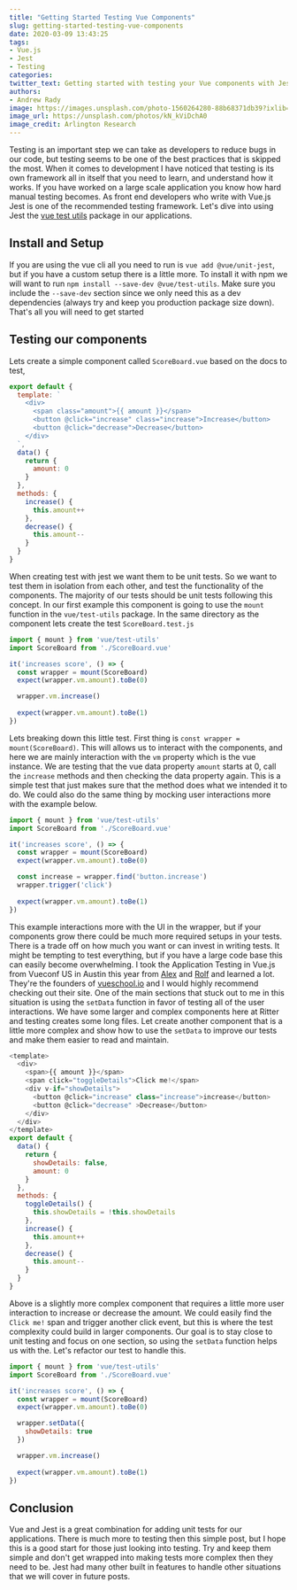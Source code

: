 ```yaml
---
title: "Getting Started Testing Vue Components"
slug: getting-started-testing-vue-components
date: 2020-03-09 13:43:25
tags: 
- Vue.js
- Jest
- Testing
categories:
twitter_text: Getting started with testing your Vue components with Jest
authors: 
- Andrew Rady
image: https://images.unsplash.com/photo-1560264280-88b68371db39?ixlib=rb-1.2.1&ixid=eyJhcHBfaWQiOjEyMDd9&auto=format&fit=crop&w=1000&q=80
image_url: https://unsplash.com/photos/kN_kViDchA0
image_credit: Arlington Research
---
```


Testing is an important step we can take as developers to reduce bugs in our code, but testing seems to be one of the best practices that is skipped the most. When it comes to development I have noticed that testing is its own framework all in itself that you need to learn, and understand how it works. If you have worked on a large scale application you know how hard manual testing becomes. As front end developers who write with Vue.js Jest is one of the recommended testing framework. Let's dive into using Jest the [vue test utils](https://www.npmjs.com/package/@vue/test-utils) package in our applications.

## Install and Setup
If you are using the vue cli all you need to run is `vue add @vue/unit-jest`, but if you have a custom setup there is a little more. To install it with npm we will want to run `npm install --save-dev @vue/test-utils`. Make sure you include the `--save-dev` section since we only need this as a dev dependencies (always try and keep you production package size down). That's all you will need to get started

## Testing our components
Lets create a simple component called `ScoreBoard.vue` based on the docs to test,
```js
export default {
  template: `
    <div>
      <span class="amount">{{ amount }}</span>
      <button @click="increase" class="increase">Increase</button>
      <button @click="decrease">Decrease</button>
    </div>
  `,
  data() {
    return {
      amount: 0
    }
  },
  methods: {
    increase() {
      this.amount++
    },
    decrease() {
      this.amount--
    }
  }
}
```
When creating test with jest we want them to be unit tests. So we want to test them in isolation from each other, and test the functionality of the components. The majority of our tests should be unit tests following this concept. In our first example this component is going to use the `mount` function in the `vue/test-utils` package. In the same directory as the component lets create the test `ScoreBoard.test.js`

```js
import { mount } from 'vue/test-utils'
import ScoreBoard from './ScoreBoard.vue'

it('increases score', () => {
  const wrapper = mount(ScoreBoard)
  expect(wrapper.vm.amount).toBe(0)

  wrapper.vm.increase()
  
  expect(wrapper.vm.amount).toBe(1)
})
```

Lets breaking down this little test. First thing is `const wrapper = mount(ScoreBoard)`. This will allows us to interact with the components, and here we are mainly interaction with the `vm` property which is the vue instance. We are testing that the vue data property `amount` starts at 0, call the `increase` methods and then checking the data property again. This is a simple test that just makes sure that the method does what we intended it to do. We could also do the same thing by mocking user interactions more with the example below.

```js
import { mount } from 'vue/test-utils'
import ScoreBoard from './ScoreBoard.vue'

it('increases score', () => {
  const wrapper = mount(ScoreBoard)
  expect(wrapper.vm.amount).toBe(0)

  const increase = wrapper.find('button.increase')
  wrapper.trigger('click')
  
  expect(wrapper.vm.amount).toBe(1)
})
```

This example interactions more with the UI in the wrapper, but if your components grow there could be much more required setups in your tests. There is a trade off on how much you want or can invest in writing tests. It might be tempting to test everything, but if you have a large code base this can easily become overwhelming. I took the Application Testing in Vue.js from Vueconf US in Austin this year from [Alex](https://twitter.com/hootlex) and [Rolf](https://twitter.com/rahaug) and learned a lot. They're the founders of [vueschool.io](https://vueschool.io/) and I would highly recommend checking out their site. One of the main sections that stuck out to me in this situation is using the `setData` function in favor of testing all of the user interactions. We have some larger and complex components here at Ritter and testing creates some long files. Let create another component that is a little more complex and show how to use the `setData` to improve our tests and make them easier to read and maintain.

```js
<template>
  <div>
    <span>{{ amount }}</span>
    <span click="toggleDetails">Click me!</span>
    <div v-if="showDetails">
      <button @click="increase" class="increase">increase</button>
      <button @click="decrease" >Decrease</button>
    </div>
  </div>
</template>
export default {
  data() {
    return {
      showDetails: false,
      amount: 0
    }
  },
  methods: {
    toggleDetails() {
      this.showDetails = !this.showDetails
    },
    increase() {
      this.amount++
    },
    decrease() {
      this.amount--
    }
  }
}
```

Above is a slightly more complex component that requires a little more user interaction to increase or decrease the amount. We could easily find the `Click me!` span and trigger another click event, but this is where the test complexity could build in larger components. Our goal is to stay close to unit testing and focus on one section, so using the `setData` function helps us with the. Let's refactor our test to handle this.

```js
import { mount } from 'vue/test-utils'
import ScoreBoard from './ScoreBoard.vue'

it('increases score', () => {
  const wrapper = mount(ScoreBoard)
  expect(wrapper.vm.amount).toBe(0)

  wrapper.setData({
    showDetails: true
  })

  wrapper.vm.increase()
  
  expect(wrapper.vm.amount).toBe(1)
})
```

## Conclusion
Vue and Jest is a great combination for adding unit tests for our applications. There is much more to testing then this simple post, but I hope this is a good start for those just looking into testing. Try and keep them simple and don't get wrapped into making tests more complex then they need to be. Jest had many other built in features to handle other situations that we will cover in future posts. 

